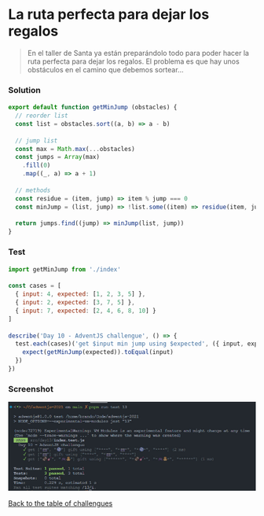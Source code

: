 # La ruta perfecta para dejar los regalos

> En el taller de Santa ya están preparándolo todo para poder hacer la ruta perfecta para dejar los regalos. El problema es que hay unos obstáculos en el camino que debemos sortear...

### Solution

```javascript
export default function getMinJump (obstacles) {
  // reorder list
  const list = obstacles.sort((a, b) => a - b)

  // jump list
  const max = Math.max(...obstacles)
  const jumps = Array(max)
    .fill(0)
    .map((_, a) => a + 1)

  // methods
  const residue = (item, jump) => item % jump === 0
  const minJump = (list, jump) => !list.some((item) => residue(item, jump))

  return jumps.find((jump) => minJump(list, jump))
}
```

### Test

```javascript
import getMinJump from './index'

const cases = [
  { input: 4, expected: [1, 2, 3, 5] },
  { input: 2, expected: [3, 7, 5] },
  { input: 7, expected: [2, 4, 6, 8, 10] }
]

describe('Day 10 - AdventJS challengue', () => {
  test.each(cases)('get $input min jump using $expected', ({ input, expected }) => {
    expect(getMinJump(expected)).toEqual(input)
  })
})
```

### Screenshot

![Test](./test.jpg)

[Back to the table of challengues](/README.md)
